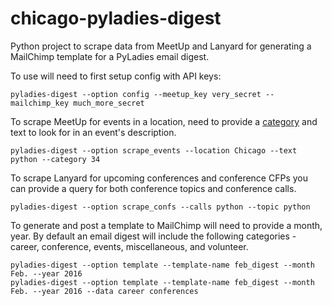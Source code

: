 # chicago-pyladies-digest

Python project to scrape data from MeetUp and Lanyard for generating a MailChimp template for a PyLadies email digest.

To use will need to first setup config with API keys:

```
pyladies-digest --option config --meetup_key very_secret --mailchimp_key much_more_secret

```

To scrape MeetUp for events in a location, need to provide a [category](http://www.meetup.com/meetup_api/docs/2/categories/) and text to look for in an event's description.

```
pyladies-digest --option scrape_events --location Chicago --text python --category 34
```

To scrape Lanyard for upcoming conferences and conference CFPs you can provide a query for both conference topics and conference calls.
```
pyladies-digest --option scrape_confs --calls python --topic python
```

To generate and post a template to MailChimp will need to provide a month, year. By default an email digest will include the following categories - career, conference, events, miscellaneous, and volunteer.
```
pyladies-digest --option template --template-name feb_digest --month Feb. --year 2016
pyladies-digest --option template --template-name feb_digest --month Feb. --year 2016 --data career conferences
```